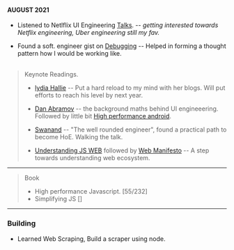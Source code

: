 #### AUGUST 2021

* Listened to Netlflix UI Engineering [Talks](https://www.youtube.com/channel/UCGGRRqAjPm6sL3-WGBDnKJA).
-- _getting interested towards Netflix engineering, Uber engineering still my fav._

* Found a soft. engineer gist on [Debugging](https://twitter.com/trptcolin/status/1129850896966406145)
-- Helped in forming a thought pattern how I would be working like. 
<br><br/>

> Keynote Readings.
>
> - [lydia Hallie](https://www.lydiahallie.io/) -- Put a hard reload to my mind with her blogs. Will put efforts to reach his level by next year.
> -  [Dan Abramov](https://overreacted.io/the-elements-of-ui-engineering/) -- the background maths behind UI engineeering. Followed by little bit [High performance android](https://www.oreilly.com/library/view/high-performance-android/9781491913994/ch04.html).
>
> - [Swanand](https://speakerdeck.com/swanandp/the-well-rounded-engineer?) -- "The well rounded engineer", found a practical path to become HoE. Walking the talk.
>
> - [Understanding JS WEB](https://www.youtube.com/watch?v=aZqhRICne_M) followed by [Web Manifesto](https://extensiblewebmanifesto.org/)  -- A step towards understanding web ecosystem.
___

> Book
> - High performance Javascript. [55/232]
> - Simplifying JS []
___

### Building
* Learned Web Scraping, Build a scraper using node.


<!-- More read
*
Software projects => dev blogs https://devblogs.microsoft.com/cse
https://developer.yahoo.com/blogs/162320493306/

To-do:
web perf talk : https://www.youtube.com/watch?v=Il4swGfTOSM
high perfromance android: https://www.oreilly.com/library/view/high-performance-android/9781491913994/
oreillly

understaing js at scale https://addyosmani.com/largescalejavascript/
 -->

 